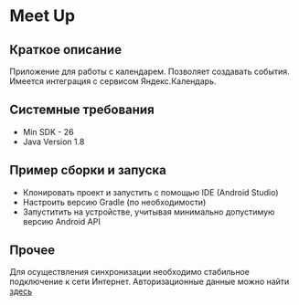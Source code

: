 # Meet Up

## Краткое описание

Приложение для работы с календарем. Позволяет создавать события. Имеется интеграция с сервисом Яндекс.Календарь.

## Системные требования
- Min SDK - 26
- Java Version 1.8

## Пример сборки и запуска
- Клонировать проект и запустить с помощью IDE (Android Studio)
- Настроить версию Gradle (по необходимости)
- Запуститить на устройстве, учитывая минимально допустимую версию Android API

## Прочее

Для осуществления синхронизации необходимо стабильное подключение к сети Интернет.
Авторизационные данные можно найти [здесь]([https://www.google.com](https://github.com/WiseVladlen/MeetUp/blob/master/app/src/main/java/com/example/meet_up/data/local/PreliminaryData.kt)https://github.com/WiseVladlen/MeetUp/blob/master/app/src/main/java/com/example/meet_up/data/local/PreliminaryData.kt)
